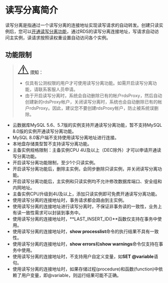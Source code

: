 # 读写分离简介<a name="rds_11_0016"></a>

读写分离是指通过一个读写分离的连接地址实现读写请求的自动转发。创建只读实例后，您可以[开通读写分离功能](开通读写分离.md)，通过RDS的读写分离连接地址，写请求自动访问主实例，读请求按照读权重设置自动访问各个实例。

## 功能限制<a name="zh-cn_topic_0199566296_section16458956512"></a>

>![](public_sys-resources/icon-notice.gif) **须知：**   
>-   仅具有公测权限的用户才可使用读写分离功能。如需开启读写分离功能，请联系客服人员申请。  
>-   由于开启读写分离时，系统会自动删除已有的帐户rdsProxy，然后自动创建新的rdsProxy帐户，关闭读写分离时，系统也会自动删除已有的帐户rdsProxy。因此，建议您不要创建rdsProxy帐户，防止被系统误删除。  

-   云数据库MySQL 5.6、5.7版的实例支持开通读写分离功能，暂不支持MySQL 8.0版的实例开通读写分离功能。
-   MySQL 8.0客户端不支持使用读写分离地址进行连接。
-   本地盘存储类型暂不支持读写分离功能。
-   主备实例规格限制：主备实例CPU 4U及以上（DEC除外）才可以申请开通读写分离功能。
-   开启读写分离功能限制，至少1个只读实例。
-   开启读写分离功能后，删除主实例，会同步删除只读实例，并关闭读写分离功能。
-   开启读写分离功能后，主实例和只读实例均不允许修改数据库端口、安全组和内网地址。
-   主备实例CPU升级到4U及以上，添加只读实例即可免费开通读写分离功能。
-   使用读写分离的连接地址时，事务请求都会路由到主实例。
-   使用读写分离的连接地址进行读写分离时，不保证非事务读的一致性，业务上有读一致性需求可以封装到事务中。
-   使用读写分离的连接地址时，**LAST\_INSERT\_ID\(\)**函数仅支持在事务中使用。
-   使用读写分离的连接地址时，**show processlist**命令的执行结果不具有一致性。
-   使用读写分离的连接地址时，**show errors**和**show warnings**命令仅支持在事务中使用。
-   使用读写分离的连接地址时，不支持用户自定义变量，如**SET @variable**语句。
-   使用读写分离的连接地址时，如果存储过程\(procedure\)和函数\(function\)中依赖了用户变量，即@variable，则运行结果可能不正确。

